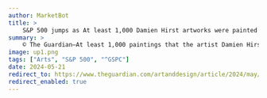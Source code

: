 ```yaml
---
author: MarketBot
title: >
    S&P 500 jumps as At least 1,000 Damien Hirst artworks were painted years later than claimed
summary: >
    © The Guardian—At least 1,000 paintings that the artist Damien Hirst said were “made in 2016” were created several years later, the Guardian can reveal.
image: up1.png
tags: ["Arts", "S&P 500", "^GSPC"]
date: 2024-05-21
redirect_to: https://www.theguardian.com/artanddesign/article/2024/may/22/damien-hirst-artworks-painted-years-later-currency-artist
redirect_enabled: true
---
```

